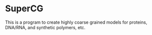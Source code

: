 # SuperCG
This is a program to create highly coarse grained models for proteins, DNA/RNA, and synthetic polymers, etc.
